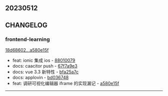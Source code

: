 ## 20230512

## CHANGELOG

### frontend-learning

[18d68602...a580e15f](https://github.com/zhbhun/frontend-learning/compare/18d68602...a580e15f)

* feat: ionic 集成 ios - [88010079](https://github.com/zhbhun/frontend-learning/commit/88010079c34facbb137aa02b90d7dc07a86dd0c7)
* docs: caacitor push - [67f7a9e3](https://github.com/zhbhun/frontend-learning/commit/67f7a9e31e7f680283e79b65a57b30ec14af7be4)
* docs: vue 3.3 新特性 - [bfa25a7c](https://github.com/zhbhun/frontend-learning/commit/bfa25a7c1108c9f29faf855d4e1a74cf521bf1c9)
* docs: applovin - [bd036748](https://github.com/zhbhun/frontend-learning/commit/bd03674852168f3fe19577ff7e067a6ad91673d5)
* feat: 调研可视化编辑器 iframe 的实现漏记 - [a580e15f](https://github.com/zhbhun/frontend-learning/commit/a580e15fceaa6ed2cbe91a19a8afa2b8b5be3f43)

---


